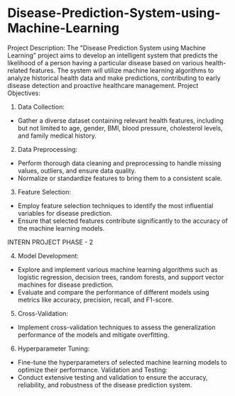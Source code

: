 # Disease-Prediction-System-using-Machine-Learning
Project Description:
The "Disease Prediction System using Machine Learning" project aims to
develop an intelligent system that predicts the likelihood of a person having a
particular disease based on various health-related features. The system will
utilize machine learning algorithms to analyze historical health data and make
predictions, contributing to early disease detection and proactive healthcare
management.
Project Objectives:
1. Data Collection:
- Gather a diverse dataset containing relevant health features, including but not
limited to age, gender, BMI, blood pressure, cholesterol levels, and family
medical history.
2. Data Preprocessing:
- Perform thorough data cleaning and preprocessing to handle missing values,
outliers, and ensure data quality.
- Normalize or standardize features to bring them to a consistent scale.
3. Feature Selection:
- Employ feature selection techniques to identify the most influential variables
for disease prediction.
- Ensure that selected features contribute significantly to the accuracy of the
machine learning models.

INTERN PROJECT PHASE - 2

4. Model Development:
- Explore and implement various machine learning algorithms such as logistic
regression, decision trees, random forests, and support vector machines for
disease prediction.
- Evaluate and compare the performance of different models using metrics like
accuracy, precision, recall, and F1-score.
5. Cross-Validation:
- Implement cross-validation techniques to assess the generalization
performance of the models and mitigate overfitting.
6. Hyperparameter Tuning:
- Fine-tune the hyperparameters of selected machine learning models to
optimize their performance.
Validation and Testing:
- Conduct extensive testing and validation to ensure the accuracy, reliability,
and robustness of the disease prediction system.
